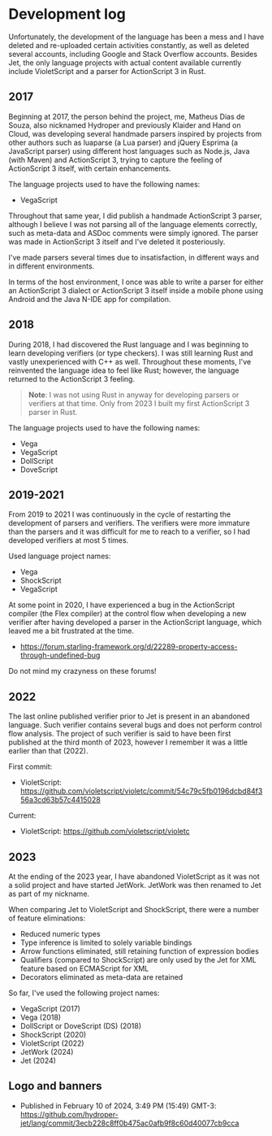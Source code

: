 # Development log

Unfortunately, the development of the language has been a mess and I have deleted and re-uploaded certain activities constantly, as well as deleted several accounts, including Google and Stack Overflow accounts. Besides Jet, the only language projects with actual content available currently include VioletScript and a parser for ActionScript 3 in Rust.

## 2017

Beginning at 2017, the person behind the project, me, Matheus Dias de Souza, also nicknamed Hydroper and previously Klaider and Hand on Cloud, was developing several handmade parsers inspired by projects from other authors such as luaparse (a Lua parser) and jQuery Esprima (a JavaScript parser) using different host languages such as Node.js, Java (with Maven) and ActionScript 3, trying to capture the feeling of ActionScript 3 itself, with certain enhancements.

The language projects used to have the following names:

* VegaScript

Throughout that same year, I did publish a handmade ActionScript 3 parser, although I believe I was not parsing all of the language elements correctly, such as meta-data and ASDoc comments were simply ignored. The parser was made in ActionScript 3 itself and I've deleted it posteriously.

I've made parsers several times due to insatisfaction, in different ways and in different environments.

In terms of the host environment, I once was able to write a parser for either an ActionScript 3 dialect or ActionScript 3 itself inside a mobile phone using Android and the Java N-IDE app for compilation.

## 2018

During 2018, I had discovered the Rust language and I was beginning to learn developing verifiers (or type checkers). I was still learning Rust and vastly unexperienced with C++ as well. Throughout these moments, I've reinvented the language idea to feel like Rust; however, the language returned to the ActionScript 3 feeling.

> **Note**: I was not using Rust in anyway for developing parsers or verifiers at that time. Only from 2023 I built my first ActionScript 3 parser in Rust.

The language projects used to have the following names:

* Vega
* VegaScript
* DollScript
* DoveScript

## 2019-2021

From 2019 to 2021 I was continuously in the cycle of restarting the development of parsers and verifiers. The verifiers were more immature than the parsers and it was difficult for me to reach to a verifier, so I had developed verifiers at most 5 times.

Used language project names:

* Vega
* ShockScript
* VegaScript

At some point in 2020, I have experienced a bug in the ActionScript compiler (the Flex compiler) at the control flow when developing a new verifier after having developed a parser in the ActionScript language, which leaved me a bit frustrated at the time.

* https://forum.starling-framework.org/d/22289-property-access-through-undefined-bug

Do not mind my crazyness on these forums!

## 2022

The last online published verifier prior to Jet is present in an abandoned language. Such verifier contains several bugs and does not perform control flow analysis. The project of such verifier is said to have been first published at the third month of 2023, however I remember it was a little earlier than that (2022).

First commit:

* VioletScript: https://github.com/violetscript/violetc/commit/54c79c5fb0196dcbd84f356a3cd63b57c4415028

Current:

* VioletScript: https://github.com/violetscript/violetc

## 2023

At the ending of the 2023 year, I have abandoned VioletScript as it was not a solid project and have started JetWork. JetWork was then renamed to Jet as part of my nickname.

When comparing Jet to VioletScript and ShockScript, there were a number of feature eliminations:

* Reduced numeric types
* Type inference is limited to solely variable bindings
* Arrow functions eliminated, still retaining function of expression bodies
* Qualifiers (compared to ShockScript) are only used by the Jet for XML feature based on ECMAScript for XML
* Decorators eliminated as meta-data are retained

So far, I've used the following project names:

* VegaScript (2017)
* Vega (2018)
* DollScript or DoveScript (DS) (2018)
* ShockScript (2020)
* VioletScript (2022)
* JetWork (2024)
* Jet (2024)

## Logo and banners

* Published in February 10 of 2024, 3:49 PM (15:49) GMT-3: https://github.com/hydroper-jet/lang/commit/3ecb228c8ff0b475ac0afb9f8c60d40077cb9cca